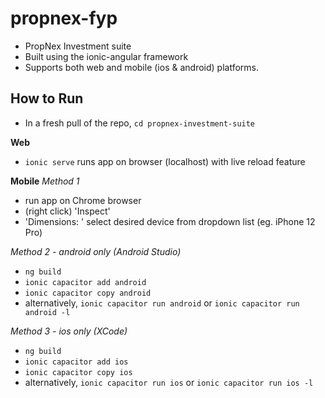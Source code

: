 # propnex-fyp

* PropNex Investment suite 
* Built using the ionic-angular framework
* Supports both web and mobile (ios & android) platforms.

## How to Run
* In a fresh pull of the repo, `cd propnex-investment-suite`

**Web**
* `ionic serve` runs app on browser (localhost) with live reload feature

**Mobile**
*Method 1*
* run app on Chrome browser
* (right click) 'Inspect'
* 'Dimensions: ' select desired device from dropdown list (eg. iPhone 12 Pro)

*Method 2 - android only (Android Studio)*
* `ng build`
* `ionic capacitor add android`
* `ionic capacitor copy android` 
* alternatively, `ionic capacitor run android` or `ionic capacitor run android -l`

*Method 3 - ios only (XCode)*
* `ng build`
* `ionic capacitor add ios`
* `ionic capacitor copy ios` 
* alternatively, `ionic capacitor run ios` or `ionic capacitor run ios -l`











